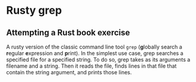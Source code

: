 # Rusty grep
## Attempting a Rust book exercise

A rusty version of the classic command line tool `grep` (**g**lobally search a
**r**egular **e**xpression and **p**rint). In the simplest use case, grep
searches a specified file for a specified string. To do so, grep takes as its
arguments a filename and a string. Then it reads the file, finds lines in that
file that contain the string argument, and prints those lines.
